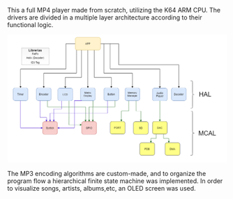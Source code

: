 This a full MP4 player made from scratch, utilizing the K64 ARM CPU. The drivers are divided in a multiple layer architecture according to their functional logic. 

![Driver Architecture](https://github.com/Agusgal/Micros-TPF/blob/main/docs/mp3arch%20(1).png?raw=true)

The MP3 encoding algorithms are custom-made, and to organize the program flow a hierarchical finite state machine was implemented. In order to visualize songs, artists,
albums,etc, an OLED screen was used. 


